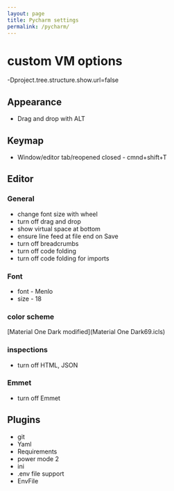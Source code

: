 ```yaml
---
layout: page
title: Pycharm settings
permalink: /pycharm/
---
```

# custom VM options
-Dproject.tree.structure.show.url=false

## Appearance
* Drag and drop with ALT

## Keymap
* Window/editor tab/reopened closed - cmnd+shift+T

## Editor
### General
* change font size with wheel
* turn off drag and drop
* show virtual space at bottom
* ensure line feed at file end on Save
* turn off breadcrumbs
* turn off code folding
* turn off code folding for imports

### Font
* font - Menlo
* size - 18

### color scheme
[Material One Dark modified](Material One Dark69.icls)

### inspections
* turn off HTML, JSON

### Emmet
* turn off Emmet

## Plugins
* git
* Yaml
* Requirements
* power mode 2
* ini
* .env file support
* EnvFile
